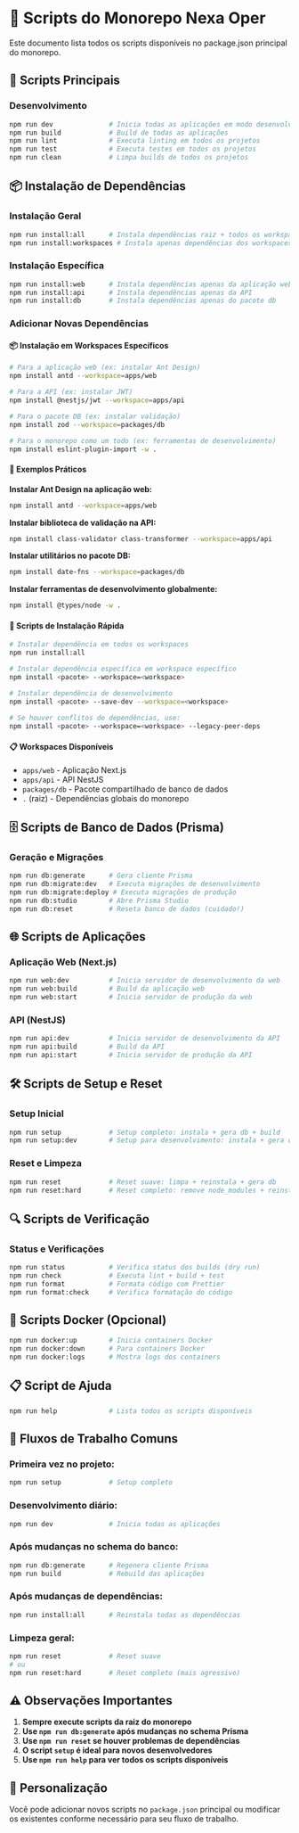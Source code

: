 # 📜 Scripts do Monorepo Nexa Oper

Este documento lista todos os scripts disponíveis no package.json principal do monorepo.

## 🚀 **Scripts Principais**

### Desenvolvimento

```bash
npm run dev              # Inicia todas as aplicações em modo desenvolvimento
npm run build            # Build de todas as aplicações
npm run lint             # Executa linting em todos os projetos
npm run test             # Executa testes em todos os projetos
npm run clean            # Limpa builds de todos os projetos
```

## 📦 **Instalação de Dependências**

### Instalação Geral

```bash
npm run install:all      # Instala dependências raiz + todos os workspaces
npm run install:workspaces # Instala apenas dependências dos workspaces
```

### Instalação Específica

```bash
npm run install:web      # Instala dependências apenas da aplicação web
npm run install:api      # Instala dependências apenas da API
npm run install:db       # Instala dependências apenas do pacote db
```

### Adicionar Novas Dependências

#### 📦 Instalação em Workspaces Específicos

```bash
# Para a aplicação web (ex: instalar Ant Design)
npm install antd --workspace=apps/web

# Para a API (ex: instalar JWT)
npm install @nestjs/jwt --workspace=apps/api

# Para o pacote DB (ex: instalar validação)
npm install zod --workspace=packages/db

# Para o monorepo como um todo (ex: ferramentas de desenvolvimento)
npm install eslint-plugin-import -w .
```

#### 🎯 Exemplos Práticos

**Instalar Ant Design na aplicação web:**

```bash
npm install antd --workspace=apps/web
```

**Instalar biblioteca de validação na API:**

```bash
npm install class-validator class-transformer --workspace=apps/api
```

**Instalar utilitários no pacote DB:**

```bash
npm install date-fns --workspace=packages/db
```

**Instalar ferramentas de desenvolvimento globalmente:**

```bash
npm install @types/node -w .
```

#### 🔧 Scripts de Instalação Rápida

```bash
# Instalar dependência em todos os workspaces
npm run install:all

# Instalar dependência específica em workspace específico
npm install <pacote> --workspace=<workspace>

# Instalar dependência de desenvolvimento
npm install <pacote> --save-dev --workspace=<workspace>

# Se houver conflitos de dependências, use:
npm install <pacote> --workspace=<workspace> --legacy-peer-deps
```

#### 📋 Workspaces Disponíveis

- `apps/web` - Aplicação Next.js
- `apps/api` - API NestJS
- `packages/db` - Pacote compartilhado de banco de dados
- `.` (raiz) - Dependências globais do monorepo

## 🗄️ **Scripts de Banco de Dados (Prisma)**

### Geração e Migrações

```bash
npm run db:generate      # Gera cliente Prisma
npm run db:migrate:dev   # Executa migrações de desenvolvimento
npm run db:migrate:deploy # Executa migrações de produção
npm run db:studio        # Abre Prisma Studio
npm run db:reset         # Reseta banco de dados (cuidado!)
```

## 🌐 **Scripts de Aplicações**

### Aplicação Web (Next.js)

```bash
npm run web:dev          # Inicia servidor de desenvolvimento da web
npm run web:build        # Build da aplicação web
npm run web:start        # Inicia servidor de produção da web
```

### API (NestJS)

```bash
npm run api:dev          # Inicia servidor de desenvolvimento da API
npm run api:build        # Build da API
npm run api:start        # Inicia servidor de produção da API
```

## 🛠️ **Scripts de Setup e Reset**

### Setup Inicial

```bash
npm run setup            # Setup completo: instala + gera db + build
npm run setup:dev        # Setup para desenvolvimento: instala + gera db + dev
```

### Reset e Limpeza

```bash
npm run reset            # Reset suave: limpa + reinstala + gera db
npm run reset:hard       # Reset completo: remove node_modules + reinstala tudo
```

## 🔍 **Scripts de Verificação**

### Status e Verificações

```bash
npm run status           # Verifica status dos builds (dry run)
npm run check            # Executa lint + build + test
npm run format           # Formata código com Prettier
npm run format:check     # Verifica formatação do código
```

## 🐳 **Scripts Docker (Opcional)**

```bash
npm run docker:up        # Inicia containers Docker
npm run docker:down      # Para containers Docker
npm run docker:logs      # Mostra logs dos containers
```

## 📋 **Script de Ajuda**

```bash
npm run help             # Lista todos os scripts disponíveis
```

## 🎯 **Fluxos de Trabalho Comuns**

### **Primeira vez no projeto:**

```bash
npm run setup            # Setup completo
```

### **Desenvolvimento diário:**

```bash
npm run dev              # Inicia todas as aplicações
```

### **Após mudanças no schema do banco:**

```bash
npm run db:generate      # Regenera cliente Prisma
npm run build            # Rebuild das aplicações
```

### **Após mudanças de dependências:**

```bash
npm run install:all      # Reinstala todas as dependências
```

### **Limpeza geral:**

```bash
npm run reset            # Reset suave
# ou
npm run reset:hard       # Reset completo (mais agressivo)
```

## ⚠️ **Observações Importantes**

1. **Sempre execute scripts da raiz do monorepo**
2. **Use `npm run db:generate` após mudanças no schema Prisma**
3. **Use `npm run reset` se houver problemas de dependências**
4. **O script `setup` é ideal para novos desenvolvedores**
5. **Use `npm run help` para ver todos os scripts disponíveis**

## 🔧 **Personalização**

Você pode adicionar novos scripts no `package.json` principal ou modificar os existentes conforme
necessário para seu fluxo de trabalho.
